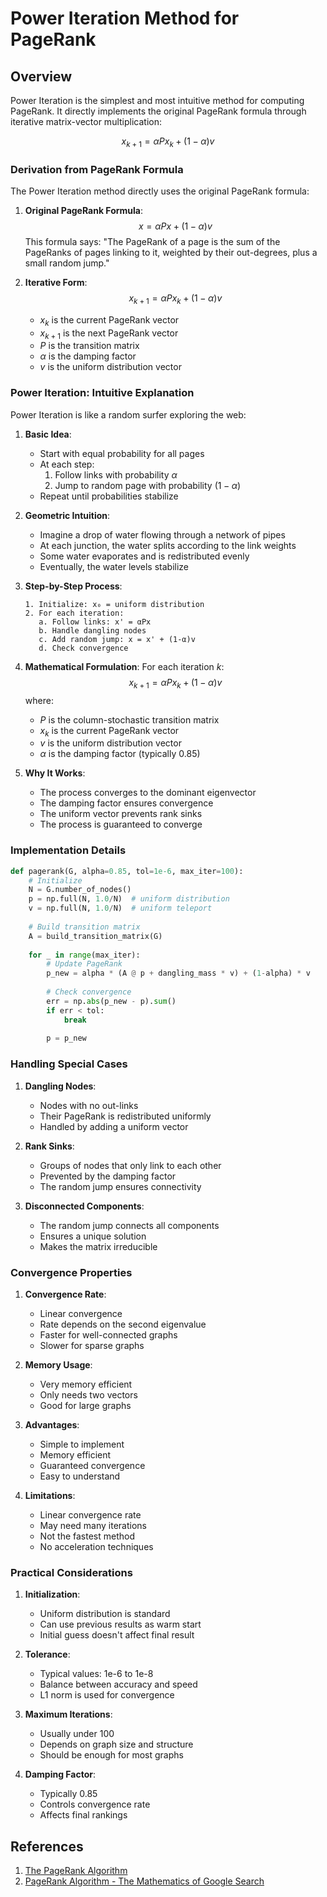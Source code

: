 # Power Iteration Method for PageRank

## Overview

Power Iteration is the simplest and most intuitive method for computing PageRank. It directly implements the original PageRank formula through iterative matrix-vector multiplication:

$$x_{k+1} = \alpha P x_k + (1-\alpha)v$$

### Derivation from PageRank Formula

The Power Iteration method directly uses the original PageRank formula:

1. **Original PageRank Formula**:
   $$x = \alpha P x + (1-\alpha)v$$
   This formula says: "The PageRank of a page is the sum of the PageRanks of pages linking to it, weighted by their out-degrees, plus a small random jump."

2. **Iterative Form**:
   $$x_{k+1} = \alpha P x_k + (1-\alpha)v$$
   - $x_k$ is the current PageRank vector
   - $x_{k+1}$ is the next PageRank vector
   - $P$ is the transition matrix
   - $\alpha$ is the damping factor
   - $v$ is the uniform distribution vector

### Power Iteration: Intuitive Explanation

Power Iteration is like a random surfer exploring the web:

1. **Basic Idea**:
   - Start with equal probability for all pages
   - At each step:
     1. Follow links with probability $\alpha$
     2. Jump to random page with probability $(1-\alpha)$
   - Repeat until probabilities stabilize

2. **Geometric Intuition**:
   - Imagine a drop of water flowing through a network of pipes
   - At each junction, the water splits according to the link weights
   - Some water evaporates and is redistributed evenly
   - Eventually, the water levels stabilize

3. **Step-by-Step Process**:
   ```
   1. Initialize: x₀ = uniform distribution
   2. For each iteration:
      a. Follow links: x' = αPx
      b. Handle dangling nodes
      c. Add random jump: x = x' + (1-α)v
      d. Check convergence
   ```

4. **Mathematical Formulation**:
   For each iteration $k$:
   $$x_{k+1} = \alpha P x_k + (1-\alpha)v$$
   where:
   - $P$ is the column-stochastic transition matrix
   - $x_k$ is the current PageRank vector
   - $v$ is the uniform distribution vector
   - $\alpha$ is the damping factor (typically 0.85)

5. **Why It Works**:
   - The process converges to the dominant eigenvector
   - The damping factor ensures convergence
   - The uniform vector prevents rank sinks
   - The process is guaranteed to converge

### Implementation Details

```python
def pagerank(G, alpha=0.85, tol=1e-6, max_iter=100):
    # Initialize
    N = G.number_of_nodes()
    p = np.full(N, 1.0/N)  # uniform distribution
    v = np.full(N, 1.0/N)  # uniform teleport
    
    # Build transition matrix
    A = build_transition_matrix(G)
    
    for _ in range(max_iter):
        # Update PageRank
        p_new = alpha * (A @ p + dangling_mass * v) + (1-alpha) * v
        
        # Check convergence
        err = np.abs(p_new - p).sum()
        if err < tol:
            break
            
        p = p_new
```

### Handling Special Cases

1. **Dangling Nodes**:
   - Nodes with no out-links
   - Their PageRank is redistributed uniformly
   - Handled by adding a uniform vector

2. **Rank Sinks**:
   - Groups of nodes that only link to each other
   - Prevented by the damping factor
   - The random jump ensures connectivity

3. **Disconnected Components**:
   - The random jump connects all components
   - Ensures a unique solution
   - Makes the matrix irreducible

### Convergence Properties

1. **Convergence Rate**:
   - Linear convergence
   - Rate depends on the second eigenvalue
   - Faster for well-connected graphs
   - Slower for sparse graphs

2. **Memory Usage**:
   - Very memory efficient
   - Only needs two vectors
   - Good for large graphs

3. **Advantages**:
   - Simple to implement
   - Memory efficient
   - Guaranteed convergence
   - Easy to understand

4. **Limitations**:
   - Linear convergence rate
   - May need many iterations
   - Not the fastest method
   - No acceleration techniques

### Practical Considerations

1. **Initialization**:
   - Uniform distribution is standard
   - Can use previous results as warm start
   - Initial guess doesn't affect final result

2. **Tolerance**:
   - Typical values: 1e-6 to 1e-8
   - Balance between accuracy and speed
   - L1 norm is used for convergence

3. **Maximum Iterations**:
   - Usually under 100
   - Depends on graph size and structure
   - Should be enough for most graphs

4. **Damping Factor**:
   - Typically 0.85
   - Controls convergence rate
   - Affects final rankings

## References

1. [The PageRank Algorithm](https://acme.byu.edu/00000180-6956-dde7-ad8c-6dde900c0001/pagerank)
2. [PageRank Algorithm - The Mathematics of Google Search](https://pi.math.cornell.edu/~mec/Winter2009/RalucaRemus/Lecture3/lecture3.html)